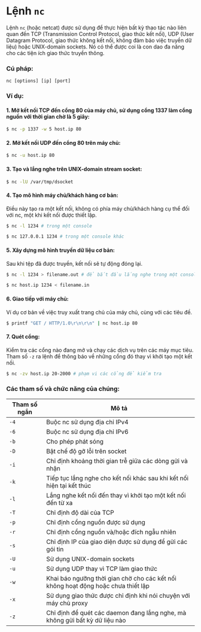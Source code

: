 # Lệnh `nc`

Lệnh `nc` (hoặc netcat) được sử dụng để thực hiện bất kỳ thao tác nào liên quan đến TCP (Transmission Control Protocol, giao thức kết nối), UDP (User Datagram Protocol, giao thức không kết nối, không đảm bảo việc truyền dữ liệu) hoặc UNIX-domain sockets. Nó có thể được coi là con dao đa năng cho các tiện ích giao thức truyền thông.

### Cú pháp:

```
nc [options] [ip] [port]
```

### Ví dụ:

#### 1. Mở kết nối TCP đến cổng 80 của máy chủ, sử dụng cổng 1337 làm cổng nguồn với thời gian chờ là 5 giây:

```bash
$ nc -p 1337 -w 5 host.ip 80
```

#### 2. Mở kết nối UDP đến cổng 80 trên máy chủ:

```bash
$ nc -u host.ip 80
```

#### 3. Tạo và lắng nghe trên UNIX-domain stream socket:

```bash
$ nc -lU /var/tmp/dsocket
```

#### 4. Tạo mô hình máy chủ/khách hàng cơ bản:

Điều này tạo ra một kết nối, không có phía máy chủ/khách hàng cụ thể đối với nc, một khi kết nối được thiết lập.

```bash
$ nc -l 1234 # trong một console

$ nc 127.0.0.1 1234 # trong một console khác
```

#### 5. Xây dựng mô hình truyền dữ liệu cơ bản:

Sau khi tệp đã được truyền, kết nối sẽ tự động đóng lại.

```bash
$ nc -l 1234 > filename.out # để bắt đầu lắng nghe trong một console và thu thập dữ liệu

$ nc host.ip 1234 < filename.in
```

#### 6. Giao tiếp với máy chủ:

Ví dụ cơ bản về việc truy xuất trang chủ của máy chủ, cùng với các tiêu đề.

```bash
$ printf "GET / HTTP/1.0\r\n\r\n" | nc host.ip 80
```

#### 7. Quét cổng:

Kiểm tra các cổng nào đang mở và chạy các dịch vụ trên các máy mục tiêu. Tham số `-z` ra lệnh để thông báo về những cổng đó thay vì khởi tạo một kết nối.

```bash
$ nc -zv host.ip 20-2000 # phạm vi các cổng để kiểm tra
```

### Các tham số và chức năng của chúng:

| **Tham số ngắn**    | **Mô tả**                                                          |
| -------------- | ----------------------------------------------------------------- |
| `-4`           | Buộc nc sử dụng địa chỉ IPv4                                      |
| `-6`           | Buộc nc sử dụng địa chỉ IPv6                                      |
| `-b`           | Cho phép phát sóng                                                |
| `-D`           | Bật chế độ gỡ lỗi trên socket                                     |
| `-i`           | Chỉ định khoảng thời gian trễ giữa các dòng gửi và nhận           |
| `-k`           | Tiếp tục lắng nghe cho kết nối khác sau khi kết nối hiện tại kết thúc |
| `-l`           | Lắng nghe kết nối đến thay vì khởi tạo một kết nối đến từ xa      |
| `-T`           | Chỉ định độ dài của TCP                                           |
| `-p`           | Chỉ định cổng nguồn được sử dụng                                  |
| `-r`           | Chỉ định cổng nguồn và/hoặc đích ngẫu nhiên                       |
| `-s`           | Chỉ định IP của giao diện được sử dụng để gửi các gói tin         |
| `-U`           | Sử dụng UNIX-domain sockets                                       |
| `-u`           | Sử dụng UDP thay vì TCP làm giao thức                             |
| `-w`           | Khai báo ngưỡng thời gian chờ cho các kết nối không hoạt động hoặc chưa thiết lập |
| `-x`           | Sử dụng giao thức được chỉ định khi nói chuyện với máy chủ proxy  |
| `-z`           | Chỉ định để quét các daemon đang lắng nghe, mà không gửi bất kỳ dữ liệu nào |